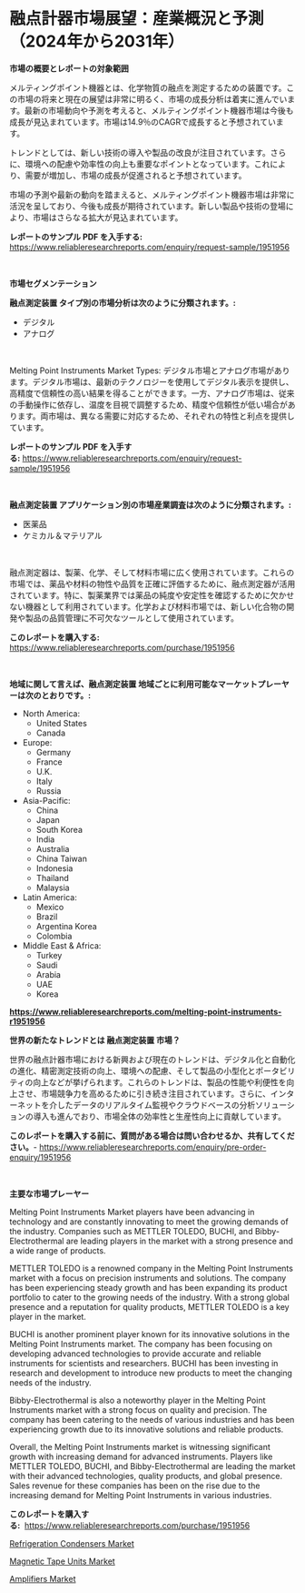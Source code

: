 <p><h1>融点計器市場展望：産業概況と予測（2024年から2031年）</h1></p><p><strong>市場の概要とレポートの対象範囲</strong></p>
<p><p>メルティングポイント機器とは、化学物質の融点を測定するための装置です。この市場の将来と現在の展望は非常に明るく、市場の成長分析は着実に進んでいます。最新の市場動向や予測を考えると、メルティングポイント機器市場は今後も成長が見込まれています。市場は14.9％のCAGRで成長すると予想されています。</p><p>トレンドとしては、新しい技術の導入や製品の改良が注目されています。さらに、環境への配慮や効率性の向上も重要なポイントとなっています。これにより、需要が増加し、市場の成長が促進されると予想されています。</p><p>市場の予測や最新の動向を踏まえると、メルティングポイント機器市場は非常に活況を呈しており、今後も成長が期待されています。新しい製品や技術の登場により、市場はさらなる拡大が見込まれています。</p></p>
<p><strong>レポートのサンプル PDF を入手する:</strong> <a href="https://www.reliableresearchreports.com/enquiry/request-sample/1951956">https://www.reliableresearchreports.com/enquiry/request-sample/1951956</a></p>
<p>&nbsp;</p>
<p><strong>市場セグメンテーション</strong></p>
<p><strong>融点測定装置 タイプ別の市場分析は次のように分類されます。:</strong></p>
<p><ul><li>デジタル</li><li>アナログ</li></ul></p>
<p>&nbsp;</p>
<p><p>Melting Point Instruments Market Types: デジタル市場とアナログ市場があります。デジタル市場は、最新のテクノロジーを使用してデジタル表示を提供し、高精度で信頼性の高い結果を得ることができます。一方、アナログ市場は、従来の手動操作に依存し、温度を目視で調整するため、精度や信頼性が低い場合があります。両市場は、異なる需要に対応するため、それぞれの特性と利点を提供しています。</p></p>
<p><strong>レポートのサンプル PDF を入手する:</strong>&nbsp;<a href="https://www.reliableresearchreports.com/enquiry/request-sample/1951956">https://www.reliableresearchreports.com/enquiry/request-sample/1951956</a></p>
<p>&nbsp;</p>
<p><strong> 融点測定装置 アプリケーション別の市場産業調査は次のように分類されます。:</strong></p>
<p><ul><li>医薬品</li><li>ケミカル＆マテリアル</li></ul></p>
<p>&nbsp;</p>
<p><p>融点測定器は、製薬、化学、そして材料市場に広く使用されています。これらの市場では、薬品や材料の物性や品質を正確に評価するために、融点測定器が活用されています。特に、製薬業界では薬品の純度や安定性を確認するために欠かせない機器として利用されています。化学および材料市場では、新しい化合物の開発や製品の品質管理に不可欠なツールとして使用されています。</p></p>
<p><strong>このレポートを購入する:</strong>&nbsp; <a href="https://www.reliableresearchreports.com/purchase/1951956">https://www.reliableresearchreports.com/purchase/1951956</a></p>
<p>&nbsp;</p>
<p><strong>地域に関して言えば、融点測定装置 地域ごとに利用可能なマーケットプレーヤーは次のとおりです。:</strong></p>
<p><ul>
    <li>
        North America:
        <ul>
            <li>United States</li>
            <li>Canada</li>
        </ul>
    </li>
    <li>
        Europe:
        <ul>
            <li>Germany</li>
            <li>France</li>
            <li>U.K.</li>
            <li>Italy</li>
            <li>Russia</li>
        </ul>
    </li>
    <li>
        Asia-Pacific:
        <ul>
            <li>China</li>
            <li>Japan</li>
            <li>South Korea</li>
            <li>India</li>
            <li>Australia</li>
            <li>China Taiwan</li>
            <li>Indonesia</li>
            <li>Thailand</li>
            <li>Malaysia</li>
        </ul>
    </li>
    <li>
        Latin America:
        <ul>
            <li>Mexico</li>
            <li>Brazil</li>
            <li>Argentina Korea</li>
            <li>Colombia</li>
        </ul>
    </li>
    <li>
        Middle East & Africa:
        <ul>
            <li>Turkey</li>
            <li>Saudi</li>
            <li>Arabia</li>
            <li>UAE</li>
            <li>Korea</li>
        </ul>
    </li>
    </ul></p>
<p><strong><a href="https://www.reliableresearchreports.com/melting-point-instruments-r1951956">https://www.reliableresearchreports.com/melting-point-instruments-r1951956</a></strong>&nbsp;</p>
<p><strong>世界の新たなトレンドとは 融点測定装置 市場？</strong></p>
<p><p>世界の融点計器市場における新興および現在のトレンドは、デジタル化と自動化の進化、精密測定技術の向上、環境への配慮、そして製品の小型化とポータビリティの向上などが挙げられます。これらのトレンドは、製品の性能や利便性を向上させ、市場競争力を高めるために引き続き注目されています。さらに、インターネットを介したデータのリアルタイム監視やクラウドベースの分析ソリューションの導入も進んでおり、市場全体の効率性と生産性向上に貢献しています。</p></p>
<p><strong>このレポートを購入する前に、質問がある場合は問い合わせるか、共有してください。</strong>- <a href="https://www.reliableresearchreports.com/enquiry/pre-order-enquiry/1951956">https://www.reliableresearchreports.com/enquiry/pre-order-enquiry/1951956</a></p>
<p>&nbsp;</p>
<p><strong>主要な市場プレーヤー</strong></p>
<p><p>Melting Point Instruments Market players have been advancing in technology and are constantly innovating to meet the growing demands of the industry. Companies such as METTLER TOLEDO, BUCHI, and Bibby-Electrothermal are leading players in the market with a strong presence and a wide range of products.</p><p>METTLER TOLEDO is a renowned company in the Melting Point Instruments market with a focus on precision instruments and solutions. The company has been experiencing steady growth and has been expanding its product portfolio to cater to the growing needs of the industry. With a strong global presence and a reputation for quality products, METTLER TOLEDO is a key player in the market.</p><p>BUCHI is another prominent player known for its innovative solutions in the Melting Point Instruments market. The company has been focusing on developing advanced technologies to provide accurate and reliable instruments for scientists and researchers. BUCHI has been investing in research and development to introduce new products to meet the changing needs of the industry.</p><p>Bibby-Electrothermal is also a noteworthy player in the Melting Point Instruments market with a strong focus on quality and precision. The company has been catering to the needs of various industries and has been experiencing growth due to its innovative solutions and reliable products.</p><p>Overall, the Melting Point Instruments market is witnessing significant growth with increasing demand for advanced instruments. Players like METTLER TOLEDO, BUCHI, and Bibby-Electrothermal are leading the market with their advanced technologies, quality products, and global presence. Sales revenue for these companies has been on the rise due to the increasing demand for Melting Point Instruments in various industries.</p></p>
<p><strong>このレポートを購入する:</strong>&nbsp;&nbsp;<a href="https://www.reliableresearchreports.com/purchase/1951956">https://www.reliableresearchreports.com/purchase/1951956</a></p>
<p><p><a href="https://github.com/lataunyatinikmelvin59ilbd0dv/Market-Research-Report-List-2/blob/main/refrigeration-condensers-market.md">Refrigeration Condensers Market</a></p><p><a href="https://github.com/arionmp/Market-Research-Report-List-3/blob/main/magnetic-tape-units-market.md">Magnetic Tape Units Market</a></p><p><a href="https://github.com/pgtimber/Market-Research-Report-List-2/blob/main/amplifiers-market.md">Amplifiers Market</a></p></p>